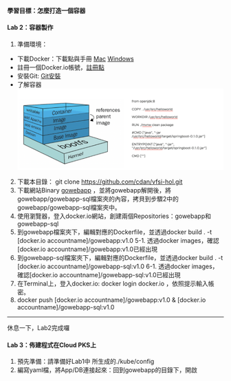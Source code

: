 #### 
#### 學習目標：怎麼打造一個容器
#### Lab 2：容器製作
1. 準備環境：
* 下載Docker：下載點與手冊 [Mac](https://docs.docker.com/v17.12/docker-for-mac/install/#install-and-run-docker-for-mac) [Windows](https://docs.docker.com/docker-for-windows/install/)
* 註冊一個Docker.io帳號，[註冊點](https://hub.docker.com/)
* 安裝Git: [Git安裝](https://gitbook.tw/chapters/environment/install-git-in-mac.html)
* 了解容器![Image架構](https://github.com/cdan/vfsi-hol/blob/master/pictures/container-image.png)

2. 下載本目錄： git clone https://github.com/cdan/vfsi-hol.git
3. 下載網站Binary [gowebapp](https://s3.eu-central-1.amazonaws.com/heptio-edu-static/foundations/gowebapp.tar.gz) ，並將gowebapp解開後，將gowebapp/gowebapp-sql檔案夾的內容，拷貝到步驟2中的gowebapp/gowebapp-sql檔案夾中。
4. 使用瀏覽器，登入docker.io網站，創建兩個Repositories：gowebapp和gowebapp-sql
5. 到gowebapp檔案夾下，編輯對應的Dockerfile，並透過docker build . -t [docker.io accountname]/gowebapp:v1.0 
5-1. 透過docker images，確認[docker.io accountname]/gowebapp:v1.0已經出現
6. 到gowebapp-sql檔案夾下，編輯對應的Dockerfile，並透過docker build . -t [docker.io accountname]/gowebapp-sql:v1.0
6-1. 透過docker images，確認[docker.io accountname]/gowebapp-sql:v1.0已經出現
7. 在Terminal上，登入docker.io: docker login docker.io ，依照提示輸入帳密。
8. docker push [docker.io accountname]/gowebapp:v1.0 & [docker.io accountname]/gowebapp-sql:v1.0
---
休息一下，Lab2完成囉

#### Lab 3：佈建程式在Cloud PKS上
1. 預先準備：請準備好Lab1中 所生成的./kube/config
2. 編寫yaml檔，將App/DB連接起來：回到gowebapp的目錄下，開啟
